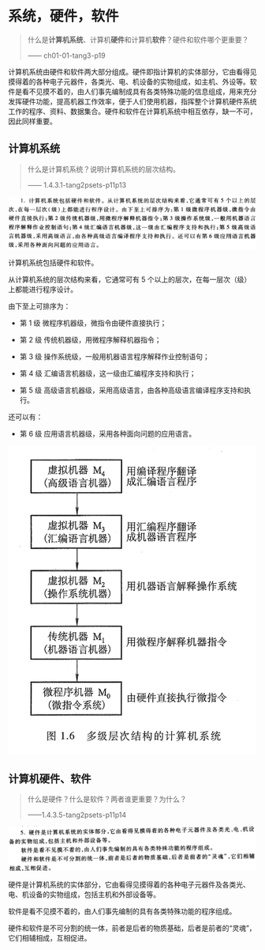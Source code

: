 
# 系统，硬件，软件

> 什么是**计算机系统**、计算机**硬件**和计算机**软件**？硬件和软件哪个更重要？
> 
> —— ch01-01-tang3-p19

计算机系统由硬件和软件两大部分组成。硬件即指计算机的实体部分，它由看得见摸得着的各种电子元器件，各类光、电、机设备的实物组成，如主机、外设等。软件是看不见摸不着的，由人们事先编制成具有各类特殊功能的信息组成，用来充分发挥硬件功能，提高机器工作效率，便于人们使用机器，指挥整个计算机硬件系统工作的程序、资料、数据集合。硬件和软件在计算机系统中相互依存，缺一不可，因此同样重要。

## 计算机系统

> 什么是计算机系统？说明计算机系统的层次结构。
> 
> —— 1.4.3.1-tang2psets-p11p13

![](assets/1.4.3.1-tang2psets-p11p13.png)

计算机系统包括硬件和软件。

从计算机系统的层次结构来看，它通常可有 5 个以上的层次，在每一层次（级）上都能进行程序设计。

由下至上可排序为：

- 第 1 级 微程序机器级，微指令由硬件直接执行；
    
- 第 2 级 传统机器级，用微程序解释机器指令；
    
- 第 3 级 操作系统级，一般用机器语言程序解释作业控制语句；
    
- 第 4 级 汇编语言机器级，这一级由汇编程序支持和执行；
    
- 第 5 级 高级语言机器级，采用高级语言，由各种高级语言编译程序支持和执行。
    

还可以有：

- 第 6 级 应用语言机器级，采用各种面向问题的应用语言。

![](assets/pic1.6-多级层次结构的计算机系统-tang3-p7.png)
## 计算机硬件、软件

> 什么是硬件？什么是软件？两者谁更重要？为什么？
> 
> ——1.4.3.5-tang2psets-p11p14

![](assets/1.4.3.5-tang2psets-p11p14.png)

硬件是计算机系统的实体部分，它由看得见摸得着的各种电子元器件及各类光、电、机设备的实物组成，包括主机和外部设备等。

软件是看不见摸不着的，由人们事先编制的具有各类特殊功能的程序组成。

硬件和软件是不可分割的统一体，前者是后者的物质基础，后者是前者的“灵魂”，它们相辅相成，互相促进。

